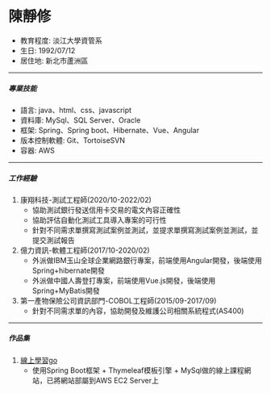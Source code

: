 <body>
    <h1>陳靜修</h1>
    <div>
        <ul>
            <li>教育程度: 淡江大學資管系</li>
            <li>生日: 1992/07/12</li>
            <li>居住地: 新北市蘆洲區</li>
        </ul>
    </div>
    <hr>
    <div>
        <h5>專業技能</h5>
        <ul>
            <li>語言: java、html、css、javascript</li>
            <li>資料庫: MySql、SQL Server、Oracle</li>
            <li>框架: Spring、Spring boot、Hibernate、Vue、Angular</li>
            <li>版本控制軟體: Git、TortoiseSVN</li>
            <li>容器: AWS</li>
        </ul>
    </div>
    <hr>
    <div>
        <h5>工作經驗</h5>
        <ol>
            <li>
                <span>康翔科技-測試工程師(2020/10-2022/02)</span>
                <ul>
                    <li>
                        協助測試銀行發送信用卡交易的電文內容正確性
                    </li>
                </ul>
                <ul>
                    <li>
                        協助評估自動化測試工具導入專案的可行性
                    </li>
                </ul>
                <ul>
                    <li>
                        針對不同需求單撰寫測試案例並測試，並提求單撰寫測試案例並測試，並提交測試報告
                    </li>
                </ul>
            </li>
            <li>
                <span>億力資訊-軟體工程師(2017/10-2020/02)</span>
                <ul>
                    <li>
                        外派做IBM玉山全球企業網路銀行專案，前端使用Angular開發，後端使用Spring+hibernate開發
                    </li>
                </ul>
                <ul>
                    <li>
                        外派做中國人壽登打專案，前端使用Vue.js開發，後端使用Spring+MyBatis開發
                    </li>
                </ul>
            </li>
            <li>
                <span>第一產物保險公司資訊部門-COBOL工程師(2015/09-2017/09)</span>
                <ul>
                    <li>
                        針對不同需求單的內容，協助開發及維護公司相關系統程式(AS400)
                    </li>
                </ul>
            </li>
        </ol>
    </div>
    <hr>
    <div>
        <h5>作品集</h5>
        <ol>
            <li>
                <span><a href="http://13.56.232.122:8080/">線上學習go</a></span>
                <ul>
                    <li>
                        使用Spring Boot框架 + Thymeleaf模板引擎 + MySql做的線上課程網站，已將網站部屬到AWS EC2 Server上
                    </li>
                </ul>
            </li>
        </ol>
    </div>
</body>
